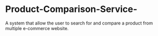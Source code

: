 # Product-Comparison-Service-
A system that allow the user to search for and compare a product from multiple e-commerce website. 
